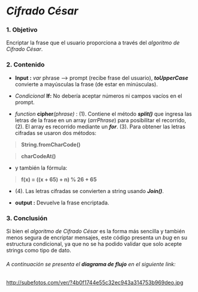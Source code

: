 # **_Cifrado César_**


### 1. Objetivo
Encriptar la frase que el usuario proporciona a través del *algoritmo de Cifrado César*.

### 2. Contenido
- **Input :** *var* phrase --> prompt (recibe frase del usuario), _**toUpperCase**_ convierte a mayúsculas la frase (de estar en minúsculas).

- *Condicional* **If:** No debería aceptar números ni campos vacíos en el prompt.

- *function* __cipher__*(phrase)* : (1). Contiene el método _**split()**_ que ingresa las letras de la frase en un array (*arrPhrase*) para posibilitar el recorrido, (2). El array es recorrido mediante un _**for**_.   (3). Para obtener las letras cifradas se usaron dos métodos:
>**String.fromCharCode()**

 >**charCodeAt()**

- y también la fórmula:

 > __f(x) = ((x + 65) + n) % 26 + 65__


- (4). Las letras cifradas se convierten a string usando _**Join()**_.

- **output :** Devuelve la frase encriptada.


### 3. Conclusión
Si bien el _algoritmo de Cifrado César_ es la forma más sencilla y también menos segura de encriptar mensajes, este código presenta un _bug_ en su estructura condicional, ya que no se ha podido validar que solo acepte strings como tipo de dato.

###### A continuación se presenta el _**diagrama de flujo**_ en el siguiente link:

http://subefotos.com/ver/?4b0f1744e55c32ec943a314753b969deo.jpg

